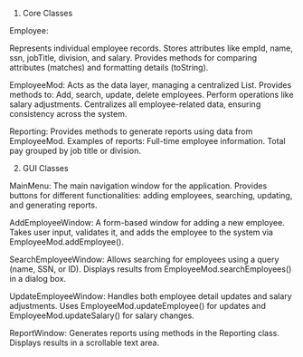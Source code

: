 1. Core Classes
   
Employee:

Represents individual employee records.
Stores attributes like empId, name, ssn, jobTitle, division, and salary.
Provides methods for comparing attributes (matches) and formatting details (toString).


EmployeeMod:
Acts as the data layer, managing a centralized List<Employee>.
Provides methods to:
Add, search, update, delete employees.
Perform operations like salary adjustments.
Centralizes all employee-related data, ensuring consistency across the system.

Reporting:
Provides methods to generate reports using data from EmployeeMod.
Examples of reports:
Full-time employee information.
Total pay grouped by job title or division.

2. GUI Classes

MainMenu:
The main navigation window for the application.
Provides buttons for different functionalities: adding employees, searching, updating, and generating reports.

AddEmployeeWindow:
A form-based window for adding a new employee.
Takes user input, validates it, and adds the employee to the system via EmployeeMod.addEmployee().

SearchEmployeeWindow:
Allows searching for employees using a query (name, SSN, or ID).
Displays results from EmployeeMod.searchEmployees() in a dialog box.

UpdateEmployeeWindow:
Handles both employee detail updates and salary adjustments.
Uses EmployeeMod.updateEmployee() for updates and EmployeeMod.updateSalary() for salary changes.

ReportWindow:
Generates reports using methods in the Reporting class.
Displays results in a scrollable text area.

